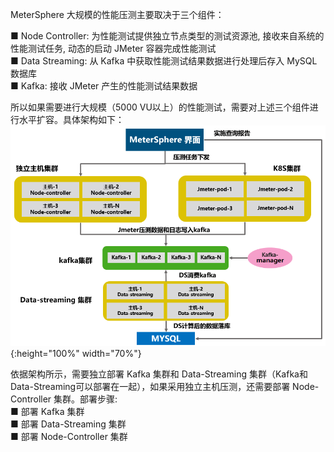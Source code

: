 MeterSphere 大规模的性能压测主要取决于三个组件：

■ Node Controller: 为性能测试提供独立节点类型的测试资源池, 接收来自系统的性能测试任务, 动态的启动 JMeter 容器完成性能测试<br>
■ Data Streaming: 从 Kafka 中获取性能测试结果数据进行处理后存入 MySQL 数据库<br>
■ Kafka: 接收 JMeter 产生的性能测试结果数据<br>

所以如果需要进行大规模（5000 VU以上）的性能测试，需要对上述三个组件进行水平扩容。具体架构如下：<br>
![配置架构图地址](../img/installation/dis_pressure/架构图.png){:height="100%" width="70%"} <br>

依据架构所示，需要独立部署 Kafka 集群和 Data-Streaming 集群（Kafka和Data-Streaming可以部署在一起），如果采用独立主机压测，还需要部署 Node-Controller 集群。部署步骤:<br>
■ 部署 Kafka 集群 <br>
■ 部署 Data-Streaming 集群 <br>
■ 部署 Node-Controller 集群 <br>

